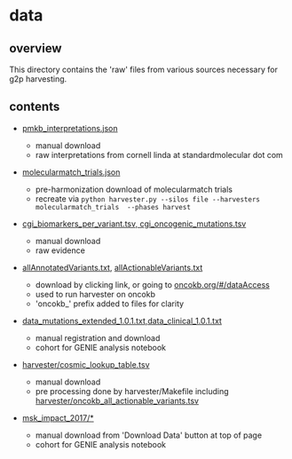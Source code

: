 # data

## overview

This directory contains the 'raw' files from various sources necessary for g2p harvesting.

## contents

* [pmkb_interpretations.json](https://s3-us-west-2.amazonaws.com/g2p-0.7/unprocessed-files/pmkb_interpretations.json)
  * manual download
  * raw interpretations from cornell linda at standardmolecular dot com

* [molecularmatch_trials.json](https://s3-us-west-2.amazonaws.com/g2p-0.7/unprocessed-files/molecularmatch_trials.json)
  * pre-harmonization download of molecularmatch trials
  * recreate  via `python harvester.py --silos file --harvesters molecularmatch_trials  --phases harvest`

* [cgi_biomarkers_per_variant.tsv, cgi_oncogenic_mutations.tsv](https://www.cancergenomeinterpreter.org/biomarkers)
  * manual download
  * raw evidence

* [allAnnotatedVariants.txt](http://oncokb.org/api/v1/utils/allAnnotatedVariants.txt), [allActionableVariants.txt](http://oncokb.org/api/v1/utils/allActionableVariants.txt)
  * download by clicking link, or going to [oncokb.org/#/dataAccess](http://oncokb.org/#/dataAccess)
  * used to run harvester on oncokb
  * 'oncokb\_' prefix added to files for clarity 

* [data_mutations_extended_1.0.1.txt,data_clinical_1.0.1.txt](https://www.synapse.org/#!Synapse:syn7851250 )
  * manual registration and download
  * cohort for GENIE analysis notebook

* [harvester/cosmic_lookup_table.tsv](https://grch37-cancer.sanger.ac.uk/cosmic/files?data=/files/grch37/cosmic/v81/CosmicMutantExport.tsv.gz)
  * manual download
  * pre processing done by harvester/Makefile including [harvester/oncokb_all_actionable_variants.tsv](http://oncokb.org/api/v1/utils/allActionableVariants.txt)

* [msk_impact_2017/*](http://www.cbioportal.org/study?id=msk_impact_2017#summary)
  * manual download  from 'Download Data' button at top of page
  * cohort for GENIE analysis notebook
